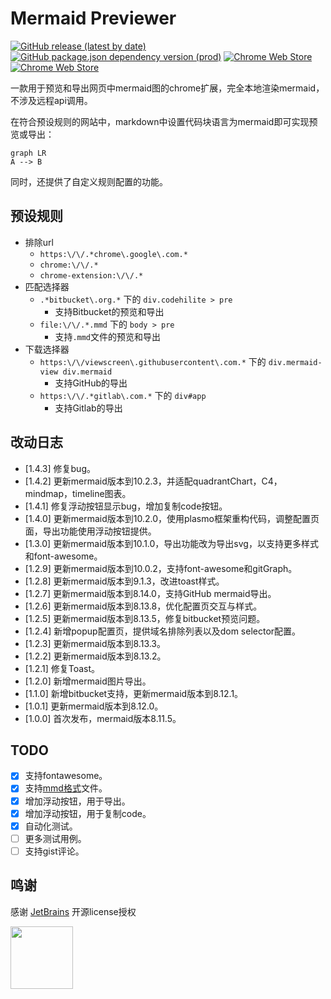 # Mermaid Previewer

[![GitHub release (latest by date)](https://img.shields.io/github/v/release/zephyraft/mermaid-previewer)](https://github.com/zephyraft/mermaid-previewer/releases)
[![GitHub package.json dependency version (prod)](https://img.shields.io/github/package-json/dependency-version/zephyraft/mermaid-previewer/mermaid)](https://github.com/mermaid-js/mermaid)
[![Chrome Web Store](https://img.shields.io/chrome-web-store/v/oidjnlhbegipkcklbdfnbkikplpghfdl)](https://chrome.google.com/webstore/detail/mermaid-previewer/oidjnlhbegipkcklbdfnbkikplpghfdl)
[![Chrome Web Store](https://img.shields.io/chrome-web-store/users/oidjnlhbegipkcklbdfnbkikplpghfdl)](https://chrome.google.com/webstore/detail/mermaid-previewer/oidjnlhbegipkcklbdfnbkikplpghfdl)

一款用于预览和导出网页中mermaid图的chrome扩展，完全本地渲染mermaid，不涉及远程api调用。

在符合预设规则的网站中，markdown中设置代码块语言为mermaid即可实现预览或导出：
```mermaid
graph LR
A --> B
```

同时，还提供了自定义规则配置的功能。

## 预设规则

- 排除url
  - `https:\/\/.*chrome\.google\.com.*`
  - `chrome:\/\/.*`
  - `chrome-extension:\/\/.*`
- 匹配选择器
  - `.*bitbucket\.org.*` 下的 `div.codehilite > pre`
    - 支持Bitbucket的预览和导出
  - `file:\/\/.*.mmd` 下的 `body > pre`
    - 支持`.mmd`文件的预览和导出
- 下载选择器
  - `https:\/\/viewscreen\.githubusercontent\.com.*` 下的 `div.mermaid-view div.mermaid`
    - 支持GitHub的导出
  - `https:\/\/.*gitlab\.com.*` 下的 `div#app`
    - 支持Gitlab的导出

## 改动日志
- [1.4.3]  修复bug。
- [1.4.2]  更新mermaid版本到10.2.3，并适配quadrantChart，C4，mindmap，timeline图表。
- [1.4.1]  修复浮动按钮显示bug，增加复制code按钮。
- [1.4.0]  更新mermaid版本到10.2.0，使用plasmo框架重构代码，调整配置页面，导出功能使用浮动按钮提供。
- [1.3.0]  更新mermaid版本到10.1.0，导出功能改为导出svg，以支持更多样式和font-awesome。
- [1.2.9]  更新mermaid版本到10.0.2，支持font-awesome和gitGraph。
- [1.2.8]  更新mermaid版本到9.1.3，改进toast样式。
- [1.2.7]  更新mermaid版本到8.14.0，支持GitHub mermaid导出。
- [1.2.6]  更新mermaid版本到8.13.8，优化配置页交互与样式。
- [1.2.5]  更新mermaid版本到8.13.5，修复bitbucket预览问题。
- [1.2.4]  新增popup配置页，提供域名排除列表以及dom selector配置。
- [1.2.3]  更新mermaid版本到8.13.3。
- [1.2.2]  更新mermaid版本到8.13.2。
- [1.2.1]  修复Toast。
- [1.2.0]  新增mermaid图片导出。
- [1.1.0]  新增bitbucket支持，更新mermaid版本到8.12.1。
- [1.0.1]  更新mermaid版本到8.12.0。
- [1.0.0]  首次发布，mermaid版本8.11.5。

## TODO

- [x] 支持fontawesome。
- [x] 支持[mmd格式](https://github.com/mermaid-js/mermaid-cli)文件。
- [x] 增加浮动按钮，用于导出。
- [x] 增加浮动按钮，用于复制code。
- [x] 自动化测试。
- [ ] 更多测试用例。
- [ ] 支持gist评论。

## 鸣谢
感谢 [JetBrains](https://www.jetbrains.com/?from=ferry) 开源license授权
<p>
 <a href="https://www.jetbrains.com/?from=ferry">
   <img height="100" src="https://www.jetbrains.com/company/brand/img/logo6.svg" alt="">
 </a>
</p>
